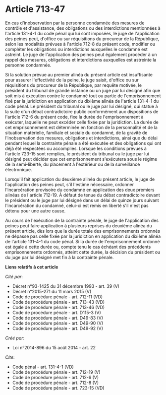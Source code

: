 # Article 713-47

En cas d'inobservation par la personne condamnée des mesures de contrôle et d'assistance, des obligations ou des
interdictions mentionnées à l'article 131-4-1 du code pénal qui lui sont imposées, le juge de l'application des peines peut,
d'office ou sur réquisitions du procureur de la République, selon les modalités prévues à l'article 712-8 du présent code,
modifier ou compléter les obligations ou interdictions auxquelles le condamné est astreint. Le juge de l'application des
peines peut également procéder à un rappel des mesures, obligations et interdictions auxquelles est astreinte la personne
condamnée. 

Si la solution prévue au premier alinéa du présent article est insuffisante pour assurer l'effectivité de la peine, le juge
saisit, d'office ou sur réquisitions du procureur de la République, par requête motivée, le président du tribunal de grande
instance ou un juge par lui désigné afin que soit mis à exécution contre le condamné tout ou partie de l'emprisonnement fixé
par la juridiction en application du dixième alinéa de l'article 131-4-1 du code pénal. Le président du tribunal ou le juge
par lui désigné, qui statue à la suite d'un débat contradictoire public conformément aux dispositions de l'article 712-6 du
présent code, fixe la durée de l'emprisonnement à exécuter, laquelle ne peut excéder celle fixée par la juridiction. La durée
de cet emprisonnement est déterminée en fonction de la personnalité et de la situation matérielle, familiale et sociale du
condamné, de la gravité de l'inobservation des mesures, obligations et interdictions, ainsi que du délai pendant lequel la
contrainte pénale a été exécutée et des obligations qui ont déjà été respectées ou accomplies. Lorsque les conditions prévues
à l'article 723-15 sont remplies, le président du tribunal ou le juge par lui désigné peut décider que cet emprisonnement
s'exécutera sous le régime de la semi-liberté, du placement à l'extérieur ou de la surveillance électronique. 

Lorsqu'il fait application du deuxième alinéa du présent article, le juge de l'application des peines peut, s'il l'estime
nécessaire, ordonner l'incarcération provisoire du condamné en application des deux premiers alinéas de l'article 712-19. À
défaut de tenue du débat contradictoire devant le président ou le juge par lui désigné dans un délai de quinze jours suivant
l'incarcération du condamné, celui-ci est remis en liberté s'il n'est pas détenu pour une autre cause. 

Au cours de l'exécution de la contrainte pénale, le juge de l'application des peines peut faire application à plusieurs
reprises du deuxième alinéa du présent article, dès lors que la durée totale des emprisonnements ordonnés ne dépasse pas
celle fixée par la juridiction en application du dixième alinéa de l'article 131-4-1 du code pénal. Si la durée de
l'emprisonnement ordonné est égale à cette durée ou, compte tenu le cas échéant des précédents emprisonnements ordonnés,
atteint cette durée, la décision du président ou du juge par lui désigné met fin à la contrainte pénale.

**Liens relatifs à cet article**

_Cité par_:

  - Décret n°93-1425 du 31 décembre 1993 - art. 39 (V)
  - Décret n°2015-271 du 11 mars 2015 (V)
  - Code de procédure pénale - art. 712-11 (VD)
  - Code de procédure pénale - art. 713-43 (VD)
  - Code de procédure pénale - art. 713-46 (VD)
  - Code de procédure pénale - art. D115-3 (V)
  - Code de procédure pénale - art. D49-83 (V)
  - Code de procédure pénale - art. D49-90 (V)
  - Code de procédure pénale - art. D49-92 (V)

_Créé par_:

  - Loi n°2014-896 du 15 août 2014 - art. 22

_Cite_:

  - Code pénal - art. 131-4-1 (VD)
  - Code de procédure pénale - art. 712-19 (V)
  - Code de procédure pénale - art. 712-6 (V)
  - Code de procédure pénale - art. 712-8 (V)
  - Code de procédure pénale - art. 723-15 (VD)
